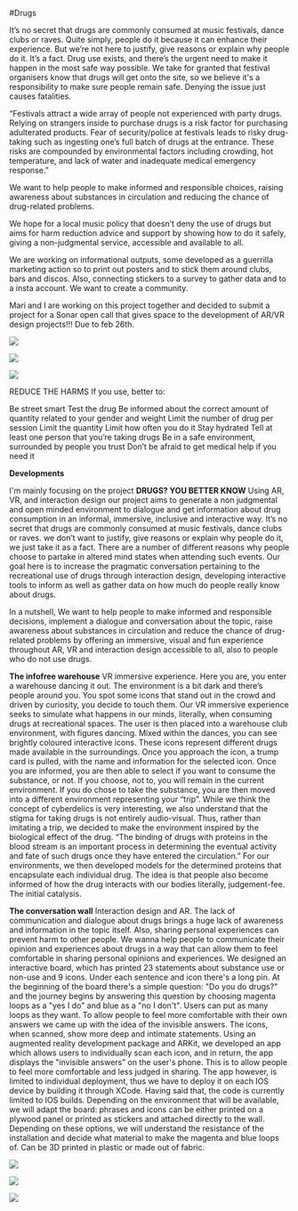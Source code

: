 


#Drugs

It’s no secret that drugs are commonly consumed at music festivals, dance clubs or raves.
Quite simply, people do it because it can enhance their experience. But we’re not here to justify, give reasons or explain why people do it.  It’s a fact.
Drug use exists, and there’s the urgent need to make it happen in the most safe way possible.
We take for granted that festival organisers know that drugs will get onto the site, so we believe it's a responsibility to make sure people remain safe. Denying the issue just causes fatalities.

“Festivals attract a wide array of people not experienced with party drugs. Relying on strangers inside to purchase drugs is a risk factor for purchasing adulterated products. Fear of security/police at festivals leads to risky drug-taking such as ingesting one’s full batch of drugs at the entrance. These risks are compounded by environmental factors including crowding, hot temperature, and lack of water and inadequate medical emergency response.”

We want to help people to make informed and responsible choices, raising awareness about substances in circulation and reducing the chance of drug-related problems.

We hope for a local music policy that doesn’t deny the use of drugs but aims for harm reduction advice and support by showing how to do it safely, giving a non-judgmental service, accessible and available to all.

We are working on informational outputs, some developed as a guerrilla marketing action so to print out posters and to stick them around clubs, bars and discos. Also, connecting stickers to a survey to gather data and to a insta account. We want to create a community.


Mari and I are working on this project together and decided to submit a project for a Sonar open call that gives space to the development of AR/VR design projects!!! Due to feb 26th.

![](../images/drugs/DRUGS.jpg)

![](../images/drugs/posters_1.jpg)

![](../images/drugs/posters-02.jpg)


REDUCE THE HARMS
If you use, better to:

Be street smart
Test the drug
Be informed about the correct amount of quantity related to your gender and weight
Limit the number of drug per session
Limit the quantity
Limit how often you do it
Stay hydrated
Tell at least one person that you’re taking drugs
Be in a safe environment, surrounded by people you trust
Don’t be afraid to get medical help if you need it




**Developments**

I'm mainly focusing on the project **DRUGS? YOU BETTER KNOW**
Using AR, VR, and interaction design our project aims to generate a non judgmental and open minded environment to dialogue and get information about drug consumption in an informal, immersive, inclusive and interactive way.
It’s no secret that drugs are commonly consumed at music festivals, dance clubs or raves.
 we don’t want to justify, give reasons or explain why people do it, we just take it as a fact. There are a number of different reasons why people choose to partake in altered mind states when attending such events. Our goal here is to increase the pragmatic conversation pertaining to the recreational use of drugs through interaction design, developing interactive tools to inform as well as gather data on how much do people really know about drugs.

In a nutshell, We want to help people to make informed and responsible decisions, implement a dialogue and conversation about the topic, raise awareness about substances in circulation and reduce the chance of drug-related problems by offering an immersive, visual and fun experience throughout AR, VR and interaction design accessible to all, also to people who do not use drugs.

**The infofree warehouse** VR immersive experience.
Here you are, you enter a warehouse dancing it out. The environment is a bit dark and there’s people around you. You spot some icons that stand out in the crowd and driven by curiosity, you decide to touch them.
Our VR immersive experience seeks to simulate what happens in our minds, literally, when consuming drugs at recreational spaces. The user is then placed into a warehouse club environment, with figures dancing. Mixed within the dances, you can see brightly coloured interactive icons. These icons represent different drugs made available in the surroundings. Once you approach the icon, a trump card is pulled, with the name and information for the selected icon. Once you are informed, you are then able to select if you want to consume the substance, or not. If you choose, not to, you will remain in the current environment. If you do chose to take the substance, you are then moved into a different environment representing your “trip”. While we think the concept of cyberdelics is very interesting, we also understand that the stigma for taking drugs is not entirely audio-visual. Thus, rather than imitating a trip, we decided to make the environment inspired by the biological effect of the drug. “The binding of drugs with proteins in the blood stream is an important process in determining the eventual activity and fate of such drugs once they have entered the circulation.” For our environments, we then developed models for the determined proteins that encapsulate each individual drug. The idea is that people also become informed of how the drug interacts with our bodies literally, judgement-fee. The initial catalysis.

**The conversation wall** Interaction design and AR.
The lack of communication and dialogue about drugs brings a huge lack of awareness and information in the topic itself. Also, sharing personal experiences can prevent harm to other people. We wanna help people to communicate their opinion and experiences about drugs in a way that can allow them to feel comfortable in sharing personal opinions and experiences.
We designed an interactive board, which has printed 23 statements about substance use or non-use and 9 icons. Under each sentence and icon there's a long pin. At the beginning of the board there's a simple question: "Do you do drugs?" and the journey begins by answering this question by choosing magenta loops as a "yes I do" and blue as a "no I don't". Users can put as many loops as they want. To allow people to feel more comfortable with their own answers we came up with the idea of the invisible answers. The icons, when scanned, show more deep and intimate statements. Using an augmented reality development package and ARKit, we developed an app which allows users to individually scan each icon, and in return, the app displays the "invisible answers” on the user's phone. This is to allow people to feel more comfortable and less judged in sharing. The app however, is limited to individual deployment, thus we have to deploy it on each IOS device by building it through XCode. Having said that, the code is currently limited to IOS builds.
Depending on the environment that will be available, we will adapt the board: phrases and icons can be either printed on a plywood panel or printed as stickers and attached directly to the wall. Depending on these options, we will understand the resistance of the installation and decide what material to make the magenta and blue loops of. Can be 3D printed in plastic or made out of fabric.

![](../images/sonar/a.png)


![](../images/sonar/d.png)


![](../images/sonar/e.png)
